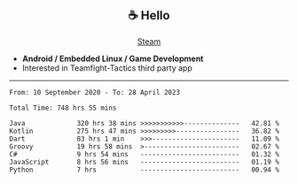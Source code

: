 <h2 align="center"> ☕ Hello </h2>

<p align="center">
  <a href="https://steamcommunity.com/id/Niforances/">Steam</a>
</p>

 - **Android / Embedded Linux / Game Development**
 - Interested in Teamfight-Tactics third party app

------

<!--START_SECTION:waka-->

```text
From: 10 September 2020 - To: 28 April 2023

Total Time: 748 hrs 55 mins

Java             320 hrs 38 mins >>>>>>>>>>>--------------   42.81 %
Kotlin           275 hrs 47 mins >>>>>>>>>----------------   36.82 %
Dart             83 hrs 1 min    >>>----------------------   11.09 %
Groovy           19 hrs 58 mins  >------------------------   02.67 %
C#               9 hrs 54 mins   -------------------------   01.32 %
JavaScript       8 hrs 56 mins   -------------------------   01.19 %
Python           7 hrs           -------------------------   00.94 %
```

<!--END_SECTION:waka-->
